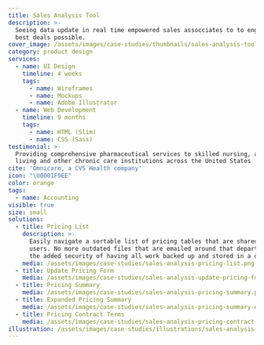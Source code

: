 ```yaml
---
title: Sales Analysis Tool
description: >-
  Seeing data update in real time empowered sales assocciates to to engineer the
  best deals possible.
cover_image: /assets/images/case-studies/thumbnails/sales-analysis-tool-thumbnail.png
category: product design
services:
  - name: UI Design
    timeline: 4 weeks
    tags:
      - name: Wireframes
      - name: Mockups
      - name: Adobe Illustrator
  - name: Web Development
    timeline: 9 months
    tags:
      - name: HTML (Slim)
      - name: CSS (Sass)
testimonial: >-
  Providing comprehensive pharmaceutical services to skilled nursing, assisted
  living and other chronic care institutions across the United States
cite: 'Omnicare, a CVS Health company'
icon: "\U0001F9EE"
color: orange
tags:
  - name: Accounting
visible: true
size: small
solutions:
  - title: Pricing List
    description: >-
      Easily navigate a sortable list of pricing tables that are shared across
      users. No more outdated files that are emailed around that department. And
      the added security of having all work backed up and stored in a database.
    media: /assets/images/case-studies/sales-analysis-pricing-list.png
  - title: Update Pricing Form
    media: /assets/images/case-studies/sales-analysis-update-pricing-form.png
  - title: Pricing Summary
    media: /assets/images/case-studies/sales-analysis-pricing-summary.png
  - title: Expanded Pricing Summary
    media: /assets/images/case-studies/sales-analysis-pricing-summary-expanded.png
  - title: Pricing Contract Terms
    media: /assets/images/case-studies/sales-analysis-pricing-contract-terms.png
illustration: /assets/images/case-studies/illustrations/sales-analysis-tool-illustration.svg
---
```






